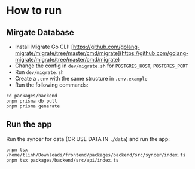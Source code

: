# How to run 
## Mirgate Database
+ Install Migrate Go CLI: [https://github.com/golang-migrate/migrate/tree/master/cmd/migrate](https://github.com/golang-migrate/migrate/tree/master/cmd/migrate)
+ Change the config in `dev/migrate.sh` for `POSTGRES_HOST`, `POSTGRES_PORT`
+ Run `dev/migrate.sh`
+ Create a `.env` with the same structure in `.env.example`
+ Run the following commands:
```
cd packages/backend
pnpm prisma db pull
pnpm prisma generate
```
## Run the app 
Run the syncer for data (OR USE DATA IN `./data`) and run the app:
```
pnpm tsx /home/tlinh/Downloads/frontend/packages/backend/src/syncer/index.ts
pnpm tsx packages/backend/src/api/index.ts
```

